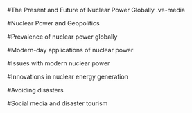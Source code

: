 #The Present and Future of Nuclear Power Globally
.ve-media 



#Nuclear Power and Geopolitics






#Prevalence of nuclear power globally




#Modern-day applications of nuclear power




#Issues with modern nuclear power



#Innovations in nuclear energy generation





#Avoiding disasters



#Social media and disaster tourism